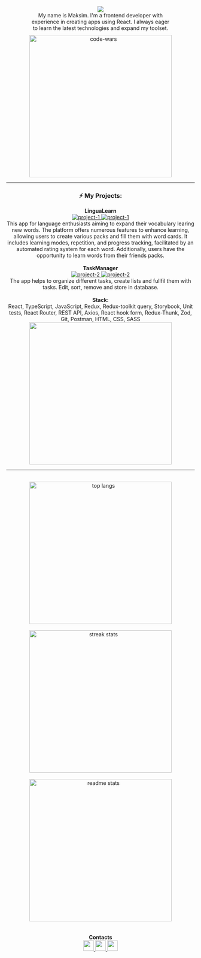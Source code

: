 <div align="center">
       <div align="center">
           <img src="https://readme-typing-svg.herokuapp.com/?font=Righteous&size=25&center=true&vCenter=true&width=380&height=70&duration=4000&lines=Hi+There!+👋" />
       </div>
       <div style="display: flex; flex-direction: column; justify-content: center; align-items: center; gap: 10px;">
           <div style="max-width: 380px; text-align: center;">
               <span>My name is Maksim. I'm a frontend developer with experience in creating apps using React. I always eager to learn the latest technologies and expand my toolset.</span>
           </div>
               <a href="https://www.codewars.com/users/maksim-plysheuski" target="_blank">
               <img width="380" src="https://www.codewars.com/users/maksim-plysheuski/badges/large" alt="code-wars">
           </a>
       </div>
       <hr />
       <div>
           <h3 align="center">⚡ My Projects:</h3>
                   <span><b>LinguaLearn</b></span>
                   <br/>
                   <a href="https://github.com/maksim-plysheuski/lingualearn" target="_blank">
                       <img src="https://img.shields.io/badge/Code_</>-blue" alt="project-1">
                   </a>
                    <a href="https://maksim-plysheuski.github.io/lingualearn" target="_blank">
                       <img src="https://img.shields.io/badge/Open UI-darkgreen" alt="project-1">
                   </a>
                    <br/>
                   <span>This app for language enthusiasts aiming to expand their vocabulary learing new words.
                     The platform offers numerous features to enhance learning, allowing users to create various packs and fill them with word cards. It includes learning modes, repetition, and progress tracking, facilitated by an automated rating system for each word. Additionally, users have the opportunity to learn words from their friends packs.</span>
                   <br/>
                   <br/>
                   <span><b>TaskManager</b></span>
                   <br/>
                    <a href="https://github.com/maksim-plysheuski/tasks-manager" target="_blank">
                       <img src="https://img.shields.io/badge/Code_</>-blue" alt="project-2">
                   </a>
                   <a href="https://maksim-plysheuski.github.io/tasks-manager" target="_blank">
                       <img src="https://img.shields.io/badge/Open UI-darkgreen" alt="project-2">
                   </a> 
                   <br/>
                   <span>The app helps to organize different tasks, create lists and fullfil them with tasks. Edit, sort, remove and store in database.</span>
                   <br/>    
       </div>
       <br />
        <span><b>Stack:</b></span>
        <br/>
        <span>React, TypeScript, JavaScript, Redux, Redux-toolkit query, Storybook, Unit tests, React Router, REST API, Axios, React hook form, Redux-Thunk, Zod, Git, Postman, HTML, CSS, SASS</span>
       <div align="center">
           <img style="width: 380px" src="https://skillicons.dev/icons?i=javascript,typescript,react,redux,html,css,sass,git" /><br />
       </div>
       <hr />
       <br />
       <div style="display: flex; flex-direction: column; justify-content: center; align-items: center">
           <img width="380" align="center" src="https://github-readme-stats-salesp07.vercel.app/api/top-langs/?username=maksim-plysheuski&hide=HTML&langs_count=8&layout=compact&theme=react&border_radius=10&size_weight=0.5&count_weight=0.5&exclude_repo=github-readme-stats" alt="top langs" />
           <br/>
           <img width="380" src="https://github-readme-streak-stats-salesp07.vercel.app/?user=maksim-plysheuski&count_private=true&theme=react&border_radius=10" alt="streak stats" />
           <br/>
           <img width="380" src="https://github-readme-stats-salesp07.vercel.app/api?username=maksim-plysheuski&count_private=true&show_icons=true&theme=react&rank_icon=github&border_radius=10" alt="readme stats" />
           <br/>
       </div>
       <br />
       <div style="display: flex; flex-direction: column; align-items: center">
           <span><b>Contacts</b></span>
           <div>
               <a href="https://t.me/mplswk" target="_blank">
                   <img style="height: 28px" src="https://img.shields.io/badge/-Telegram-red?color=blue&logo=telegram&logoColor=white" target="_blank" />
               </a>
               <a href="mailto:plysheuski.maksim@gmail.com">
                   <img style="height: 28px" src="https://img.shields.io/badge/Gmail-333333?style=for-the-badge&logo=gmail&logoColor=red" />
               </a>
               <a href="https://www.linkedin.com/in/maksim-plysheuski/" target="_blank">
                   <img style="height: 28px" src="https://img.shields.io/badge/LinkedIn-0077B5?style=for-the-badge&logo=linkedin&logoColor=white" target="_blank" />
               </a>
           </div>
       </div>
   </div>
